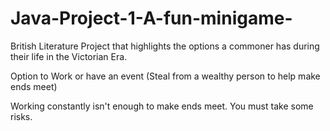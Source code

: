 # Java-Project-1-A-fun-minigame-
British Literature Project that highlights the options a commoner has during their life in the Victorian Era.

Option to Work or have an event (Steal from a wealthy person to help make ends meet)

Working constantly isn't enough to make ends meet. You must take some risks.
